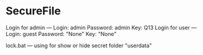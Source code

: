 # SecureFile

Login for admin — Login: admin Password: admin Key: Q13
Login for user — Login: guest Password: "None" Key: "None"

lock.bat — using for show or hide secret folder "userdata"
